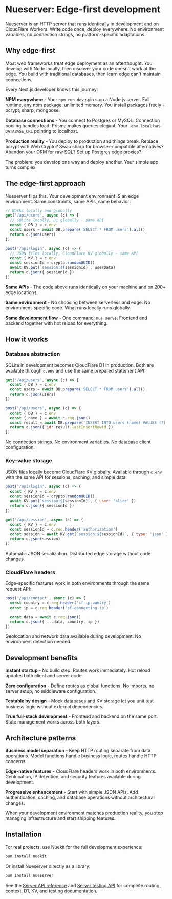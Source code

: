 
# **Nueserver:** Edge-first development
Nueserver is an HTTP server that runs identically in development and on CloudFlare Workers. Write code once, deploy everywhere. No environment variables, no connection strings, no platform-specific adaptations.


## Why edge-first
Most web frameworks treat edge deployment as an afterthought. You develop with Node locally, then discover your code doesn't work at the edge. You build with traditional databases, then learn edge can't maintain connections.

Every Next.js developer knows this journey:

**NPM everywhere** - Your `npm run dev` spin
s up a Node.js server. Full runtime, any npm package, unlimited memory. You install packages freely - bcrypt, sharp, mongoose.

**Database connections** - You connect to Postgres or MySQL. Connection pooling handles load. Prisma makes queries elegant. Your `.env.local` has `DATABASE_URL` pointing to localhost.

**Production reality** - You deploy to production and things break. Replace bcrypt with Web Crypto? Swap sharp for browser-compatible alternatives? Abandon your ORM for raw SQL? Set up Postgres edge proxies?

The problem: you develop one way and deploy another. Your simple app turns complex.

## The edge-first approach

Nueserver flips this. Your development environment IS an edge environment. Same constraints, same APIs, same behavior:

```javascript
// Works locally and globally
get('/api/users', async (c) => {
  // SQLite locally, D1 globally - same API
  const { DB } = c.env
  const users = await DB.prepare('SELECT * FROM users').all()
  return c.json(users)
})

post('/api/login', async (c) => {
  // JSON files locally, CloudFlare KV globally - same API
  const { KV } = c.env
  const sessionId = crypto.randomUUID()
  await KV.put(`session:${sessionId}`, userData)
  return c.json({ sessionId })
})
```

**Same APIs** - The code above runs identically on your machine and on 200+ edge locations.

**Same environment** - No choosing between serverless and edge. No environment-specific code. What runs locally runs globally.

**Same development flow** - One command: `nue serve`. Frontend and backend together with hot reload for everything.

## How it works

### Database abstraction
SQLite in development becomes CloudFlare D1 in production. Both are available through `c.env` and use the same prepared statement API:

```javascript
get('/api/users', async (c) => {
  const { DB } = c.env
  const users = await DB.prepare('SELECT * FROM users').all()
  return c.json(users)
})

post('/api/users', async (c) => {
  const { DB } = c.env
  const { name } = await c.req.json()
  const result = await DB.prepare('INSERT INTO users (name) VALUES (?)').bind(name).run()
  return c.json({ id: result.lastInsertRowid })
})
```

No connection strings. No environment variables. No database client configuration.

### Key-value storage
JSON files locally become CloudFlare KV globally. Available through `c.env` with the same API for sessions, caching, and simple data:

```javascript
post('/api/login', async (c) => {
  const { KV } = c.env
  const sessionId = crypto.randomUUID()
  await KV.put(`session:${sessionId}`, { user: 'alice' })
  return c.json({ sessionId })
})

get('/api/session', async (c) => {
  const { KV } = c.env
  const sessionId = c.req.header('authorization')
  const session = await KV.get(`session:${sessionId}`, { type: 'json' })
  return c.json(session)
})
```

Automatic JSON serialization. Distributed edge storage without code changes.

### CloudFlare headers
Edge-specific features work in both environments through the same request API:

```javascript
post('/api/contact', async (c) => {
  const country = c.req.header('cf-ipcountry')
  const ip = c.req.header('cf-connecting-ip')

  const data = await c.req.json()
  return c.json({ ...data, country, ip })
})
```

Geolocation and network data available during development. No environment detection needed.

## Development benefits

**Instant startup** - No build step. Routes work immediately. Hot reload updates both client and server code.

**Zero configuration** - Define routes as global functions. No imports, no server setup, no middleware configuration.

**Testable by design** - Mock databases and KV storage let you unit test business logic without external dependencies.

**True full-stack development** - Frontend and backend on the same port. State management works across both layers.

## Architecture patterns

**Business model separation** - Keep HTTP routing separate from data operations. Model functions handle business logic, routes handle HTTP concerns.

**Edge-native features** - CloudFlare headers work in both environments. Geolocation, IP detection, and security features available during development.

**Progressive enhancement** - Start with simple JSON APIs. Add authentication, caching, and database operations without architectural changes.

When your development environment matches production reality, you stop managing infrastructure and start shipping features.

## Installation

For real projects, use Nuekit for the full development experience:

```bash
bun install nuekit
```

Or install Nueserver directly as a library:

```bash
bun install nueserver
```

See the [Server API reference](server-api) and [Server testing API](server-testing-api) for complete routing, context, D1, KV, and testing documentation.

